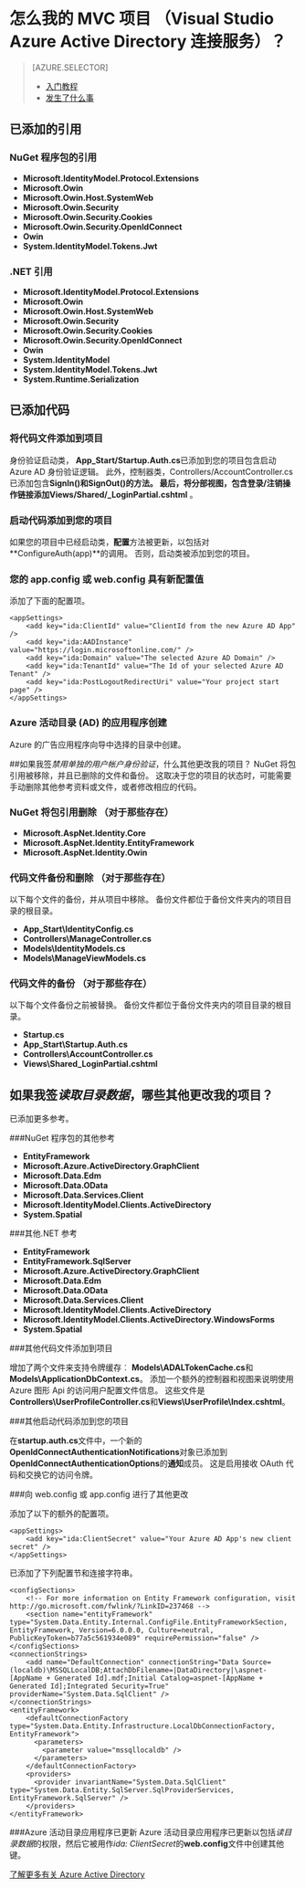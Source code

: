 <properties
    pageTitle="怎么我的 MVC 项目 （Visual Studio Azure Active Directory 连接服务） |Microsoft Azure "
    description="介绍通过使用 Visual Studio 连接服务到 Azure AD 连接时，MVC 项目会发生什么情况"
    services="active-directory"
    documentationCenter="na"
    authors="TomArcher"
    manager="douge"
    editor=""/>

<tags
    ms.service="active-directory"
    ms.workload="web"
    ms.tgt_pltfrm="vs-what-happened"
    ms.devlang="na"
    ms.topic="article"
    ms.date="08/15/2016"
    ms.author="tarcher"/>

# <a name="what-happened-to-my-mvc-project-visual-studio-azure-active-directory-connected-service"></a>怎么我的 MVC 项目 （Visual Studio Azure Active Directory 连接服务）？

> [AZURE.SELECTOR]
> - [入门教程](vs-active-directory-dotnet-getting-started.md)
> - [发生了什么事](vs-active-directory-dotnet-what-happened.md)



## <a name="references-have-been-added"></a>已添加的引用

### <a name="nuget-package-references"></a>NuGet 程序包的引用

- **Microsoft.IdentityModel.Protocol.Extensions**
- **Microsoft.Owin**
- **Microsoft.Owin.Host.SystemWeb**
- **Microsoft.Owin.Security**
- **Microsoft.Owin.Security.Cookies**
- **Microsoft.Owin.Security.OpenIdConnect**
- **Owin**
- **System.IdentityModel.Tokens.Jwt**

### <a name="net-references"></a>.NET 引用

- **Microsoft.IdentityModel.Protocol.Extensions**
- **Microsoft.Owin**
- **Microsoft.Owin.Host.SystemWeb**
- **Microsoft.Owin.Security**
- **Microsoft.Owin.Security.Cookies**
- **Microsoft.Owin.Security.OpenIdConnect**
- **Owin**
- **System.IdentityModel**
- **System.IdentityModel.Tokens.Jwt**
- **System.Runtime.Serialization**

## <a name="code-has-been-added"></a>已添加代码

### <a name="code-files-were-added-to-your-project"></a>将代码文件添加到项目

身份验证启动类， **App_Start/Startup.Auth.cs**已添加到您的项目包含启动 Azure AD 身份验证逻辑。 此外，控制器类，Controllers/AccountController.cs 已添加包含**SignIn()**和**SignOut()**的方法。 最后，将分部视图，包含登录/注销操作链接添加**Views/Shared/_LoginPartial.cshtml** 。

### <a name="startup-code-was-added-to-your-project"></a>启动代码添加到您的项目

如果您的项目中已经启动类，**配置**方法被更新，以包括对**ConfigureAuth(app)**的调用。 否则，启动类被添加到您的项目。

### <a name="your-appconfig-or-webconfig-has-new-configuration-values"></a>您的 app.config 或 web.config 具有新配置值

添加了下面的配置项。


    <appSettings>
        <add key="ida:ClientId" value="ClientId from the new Azure AD App" />
        <add key="ida:AADInstance" value="https://login.microsoftonline.com/" />
        <add key="ida:Domain" value="The selected Azure AD Domain" />
        <add key="ida:TenantId" value="The Id of your selected Azure AD Tenant" />
        <add key="ida:PostLogoutRedirectUri" value="Your project start page" />
    </appSettings>

### <a name="an-azure-active-directory-ad-app-was-created"></a>Azure 活动目录 (AD) 的应用程序创建
Azure 的广告应用程序向导中选择的目录中创建。

##<a name="if-i-checked-disable-individual-user-accounts-authentication-what-additional-changes-were-made-to-my-project"></a>如果我签*禁用单独的用户帐户身份验证*，什么其他更改我的项目？
NuGet 将包引用被移除，并且已删除的文件和备份。 这取决于您的项目的状态时，可能需要手动删除其他参考资料或文件，或者修改相应的代码。

### <a name="nuget-package-references-removed-for-those-present"></a>NuGet 将包引用删除 （对于那些存在）

- **Microsoft.AspNet.Identity.Core**
- **Microsoft.AspNet.Identity.EntityFramework**
- **Microsoft.AspNet.Identity.Owin**

### <a name="code-files-backed-up-and-removed-for-those-present"></a>代码文件备份和删除 （对于那些存在）

以下每个文件的备份，并从项目中移除。 备份文件都位于备份文件夹内的项目目录的根目录。

- **App_Start\IdentityConfig.cs**
- **Controllers\ManageController.cs**
- **Models\IdentityModels.cs**
- **Models\ManageViewModels.cs**

### <a name="code-files-backed-up-for-those-present"></a>代码文件的备份 （对于那些存在）

以下每个文件备份之前被替换。 备份文件都位于备份文件夹内的项目目录的根目录。

- **Startup.cs**
- **App_Start\Startup.Auth.cs**
- **Controllers\AccountController.cs**
- **Views\Shared\_LoginPartial.cshtml**

## <a name="if-i-checked-read-directory-data-what-additional-changes-were-made-to-my-project"></a>如果我签*读取目录数据*，哪些其他更改我的项目？

已添加更多参考。

###<a name="additional-nuget-package-references"></a>NuGet 程序包的其他参考

- **EntityFramework**
- **Microsoft.Azure.ActiveDirectory.GraphClient**
- **Microsoft.Data.Edm**
- **Microsoft.Data.OData**
- **Microsoft.Data.Services.Client**
- **Microsoft.IdentityModel.Clients.ActiveDirectory**
- **System.Spatial**

###<a name="additional-net-references"></a>其他.NET 参考

- **EntityFramework**
- **EntityFramework.SqlServer**
- **Microsoft.Azure.ActiveDirectory.GraphClient**
- **Microsoft.Data.Edm**
- **Microsoft.Data.OData**
- **Microsoft.Data.Services.Client**
- **Microsoft.IdentityModel.Clients.ActiveDirectory**
- **Microsoft.IdentityModel.Clients.ActiveDirectory.WindowsForms**
- **System.Spatial**

###<a name="additional-code-files-were-added-to-your-project"></a>其他代码文件添加到项目

增加了两个文件来支持令牌缓存︰ **Models\ADALTokenCache.cs**和**Models\ApplicationDbContext.cs**。  添加一个额外的控制器和视图来说明使用 Azure 图形 Api 的访问用户配置文件信息。  这些文件是**Controllers\UserProfileController.cs**和**Views\UserProfile\Index.cshtml**。

###<a name="additional-startup-code-was-added-to-your-project"></a>其他启动代码添加到您的项目

在**startup.auth.cs**文件中，一个新的**OpenIdConnectAuthenticationNotifications**对象已添加到**OpenIdConnectAuthenticationOptions**的**通知**成员。  这是启用接收 OAuth 代码和交换它的访问令牌。

###<a name="additional-changes-were-made-to-your-appconfig-or-webconfig"></a>向 web.config 或 app.config 进行了其他更改

添加了以下的额外的配置项。

    <appSettings>
        <add key="ida:ClientSecret" value="Your Azure AD App's new client secret" />
    </appSettings>

已添加了下列配置节和连接字符串。

    <configSections>
        <!-- For more information on Entity Framework configuration, visit http://go.microsoft.com/fwlink/?LinkID=237468 -->
        <section name="entityFramework" type="System.Data.Entity.Internal.ConfigFile.EntityFrameworkSection, EntityFramework, Version=6.0.0.0, Culture=neutral, PublicKeyToken=b77a5c561934e089" requirePermission="false" />
    </configSections>
    <connectionStrings>
        <add name="DefaultConnection" connectionString="Data Source=(localdb)\MSSQLLocalDB;AttachDbFilename=|DataDirectory|\aspnet-[AppName + Generated Id].mdf;Initial Catalog=aspnet-[AppName + Generated Id];Integrated Security=True" providerName="System.Data.SqlClient" />
    </connectionStrings>
    <entityFramework>
        <defaultConnectionFactory type="System.Data.Entity.Infrastructure.LocalDbConnectionFactory, EntityFramework">
          <parameters>
            <parameter value="mssqllocaldb" />
          </parameters>
        </defaultConnectionFactory>
        <providers>
          <provider invariantName="System.Data.SqlClient" type="System.Data.Entity.SqlServer.SqlProviderServices, EntityFramework.SqlServer" />
        </providers>
    </entityFramework>


###<a name="your-azure-active-directory-app-was-updated"></a>Azure 活动目录应用程序已更新
Azure 活动目录应用程序已更新以包括*读目录数据*的权限，然后它被用作*ida: ClientSecret*的**web.config**文件中创建其他键。

[了解更多有关 Azure Active Directory](https://azure.microsoft.com/services/active-directory/)
